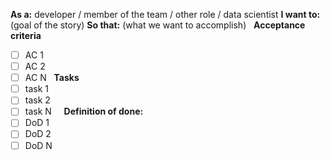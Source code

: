 **As a:** developer / member of the team / other role / data scientist
**I want to:** (goal of the story)
**So that:** (what we want to accomplish)
 
**Acceptance criteria**
- [ ] AC 1
- [ ] AC 2
- [ ] AC N
 
**Tasks**
- [ ] task 1
- [ ] task 2
- [ ] task N
 
 
**Definition of done:**
- [ ] DoD 1
- [ ] DoD 2
- [ ] DoD N
